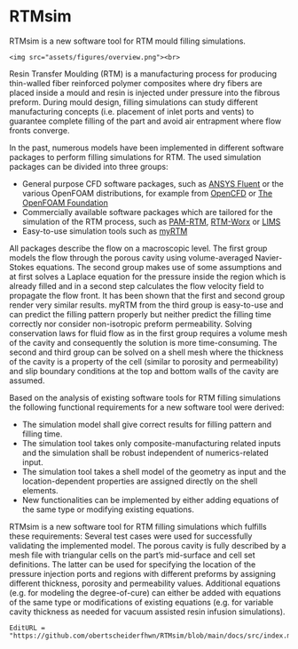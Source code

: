 # RTMsim
RTMsim is a new software tool for RTM mould filling simulations.
```@raw html
<img src="assets/figures/overview.png"><br>
```

Resin Transfer Moulding (RTM) is a manufacturing process for producing thin-walled fiber reinforced polymer composites where dry fibers are placed inside a mould and resin is injected under pressure into the fibrous preform. During mould design, filling simulations can study different manufacturing concepts (i.e. placement of inlet ports and vents) to guarantee complete filling of the part and avoid air entrapment where flow fronts converge. 

In the past, numerous models have been implemented in different software packages to perform filling simulations for RTM. The used simulation packages can be divided into three groups: 
- General purpose CFD software packages, such as [ANSYS Fluent](https://www.ansys.com/products/fluids/ansys-fluent) or the various OpenFOAM distributions, for example from [OpenCFD](https://www.openfoam.com/) or [The OpenFOAM Foundation](https://openfoam.org/)
- Commercially available software packages which are tailored for the simulation of the RTM process, such as [PAM-RTM](https://www.esi.com.au/software/pamrtm/), [RTM-Worx](https://www.polyworx.com/) or [LIMS](https://sites.udel.edu/lims/)
- Easy-to-use simulation tools such as [myRTM](https://www.myrtm.ch/)

All packages describe the flow on a macroscopic level. The first group models the flow through the porous cavity using volume-averaged Navier-Stokes equations. The second group makes use of some assumptions and at first solves a Laplace equation for the pressure inside the region which is already filled and in a second step calculates the flow velocity field to propagate the flow front. It has been shown that the first and second group render very similar results. myRTM from the third group is easy-to-use and can predict the filling pattern properly but neither predict the filling time correctly nor consider non-isotropic preform permeability. Solving conservation laws for fluid flow as in the first group requires a volume mesh of the cavity and consequently the solution is more time-consuming. The second and third group can be solved on a shell mesh where the thickness of the cavity is a property of the cell (similar to porosity and permeability) and slip boundary conditions at the top and bottom walls of the cavity are assumed. 

Based on the analysis of existing software tools for RTM filling simulations the following functional requirements for a new software tool were derived:
- The simulation model shall give correct results for filling pattern and filling time.
- The simulation tool takes only composite-manufacturing related inputs and the simulation shall be robust independent of numerics-related input.
- The simulation tool takes a shell model of the geometry as input and the location-dependent properties are assigned directly on the shell elements.
- New functionalities can be implemented by either adding equations of the same type or modifying existing equations.

RTMsim is a new software tool for RTM filling simulations which fulfills these requirements: Several test cases were used for successfully validating the implemented model. The porous cavity is fully described by a mesh file with triangular cells on the part’s mid-surface and cell set definitions. The latter can be used for specifying the location of the pressure injection ports and regions with different preforms by assigning different thickness, porosity and permeability values. Additional equations (e.g. for modeling the degree-of-cure) can either be added with equations of the same type or modifications of existing equations (e.g. for variable cavity thickness as needed for vacuum assisted resin infusion simulations). 



```@meta
EditURL = "https://github.com/obertscheiderfhwn/RTMsim/blob/main/docs/src/index.md"
```